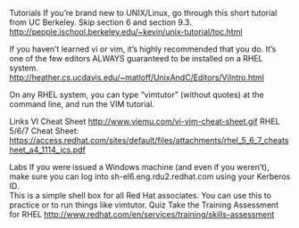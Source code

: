 Tutorials
If you’re brand new to UNIX/Linux, go through this short tutorial from UC Berkeley.  Skip section 6 and section 9.3.
http://people.ischool.berkeley.edu/~kevin/unix-tutorial/toc.html

If you haven’t learned vi or vim, it’s highly recommended that you do. It’s one of the few editors ALWAYS guaranteed to be installed on a RHEL system.
http://heather.cs.ucdavis.edu/~matloff/UnixAndC/Editors/ViIntro.html

On any RHEL system, you can type “vimtutor” (without quotes) at the command line, and run the VIM tutorial.

Links
VI Cheat Sheet
http://www.viemu.com/vi-vim-cheat-sheet.gif
RHEL 5/6/7 Cheat Sheet:
https://access.redhat.com/sites/default/files/attachments/rhel_5_6_7_cheatsheet_a4_1114_jcs.pdf


Labs
If you were issued a Windows machine (and even if you weren’t), make sure you can log into sh-el6.eng.rdu2.redhat.com using your Kerberos ID.  
This is a simple shell box for all Red Hat associates.  You can use this to practice or to run things like vimtutor.
Quiz
Take the Training Assessment for RHEL
http://www.redhat.com/en/services/training/skills-assessment


